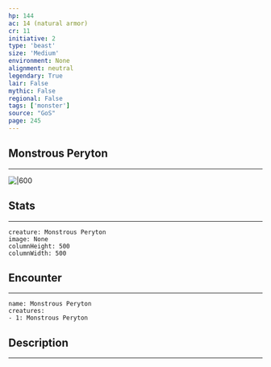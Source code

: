 ```yaml
---
hp: 144
ac: 14 (natural armor)
cr: 11
initiative: 2
type: 'beast'    
size: 'Medium'
environment: None
alignment: neutral
legendary: True
lair: False
mythic: False
regional: False
tags: ['monster']
source: "GoS"
page: 245
---
```


## Monstrous Peryton
---

![|600](D:/Program%20Files/5e.tools/img/bestiary/GoS/Monstrous%20Peryton.jpg)

## Stats
---

```statblock
creature: Monstrous Peryton
image: None
columnHeight: 500
columnWidth: 500
```

## Encounter
---

```encounter-table
name: Monstrous Peryton
creatures:
- 1: Monstrous Peryton
```

## Description
---




